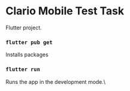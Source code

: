 # Clario Mobile Test Task

Flutter project.


### `flutter pub get`

Installs packages

### `flutter run`

Runs the app in the development mode.\

